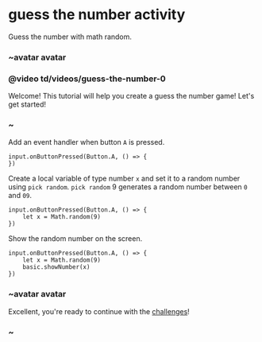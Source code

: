 # guess the number activity

Guess the number with math random. 

### ~avatar avatar

### @video td/videos/guess-the-number-0

Welcome! This tutorial will help you create a guess the number game! Let's get started!

### ~

Add an event handler when button `A` is pressed.


```blocks
input.onButtonPressed(Button.A, () => {
})

```

Create a local variable of type number `x` and set it to a random number using `pick random`. `pick random` 9 generates a random number between `0` and `09`.


```blocks
input.onButtonPressed(Button.A, () => {
    let x = Math.random(9)
})

```

Show the random number on the screen.


```blocks
input.onButtonPressed(Button.A, () => {
    let x = Math.random(9)
    basic.showNumber(x)
})

```

### ~avatar avatar

Excellent, you're ready to continue with the [challenges](/lessons/guess-the-number/challenges)!

### ~

